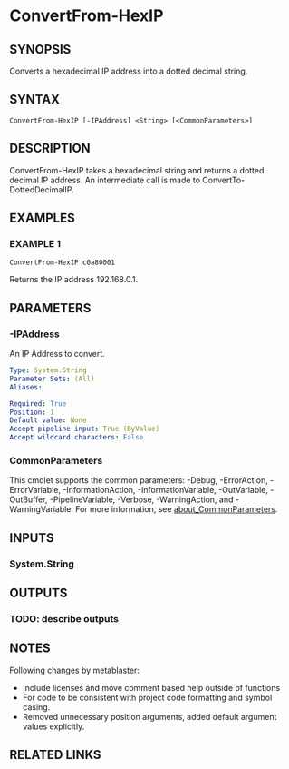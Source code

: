 ﻿---
external help file: Project.AllPlatforms.IP-help.xml
Module Name: Project.AllPlatforms.IP
online version: https://github.com/metablaster/WindowsFirewallRuleset/blob/develop/Modules/Project.AllPlatforms.IP/Help/en-US/ConvertFrom-HexIP.md
schema: 2.0.0
---

# ConvertFrom-HexIP

## SYNOPSIS

Converts a hexadecimal IP address into a dotted decimal string.

## SYNTAX

```none
ConvertFrom-HexIP [-IPAddress] <String> [<CommonParameters>]
```

## DESCRIPTION

ConvertFrom-HexIP takes a hexadecimal string and returns a dotted decimal IP address.
An intermediate call is made to ConvertTo-DottedDecimalIP.

## EXAMPLES

### EXAMPLE 1

```none
ConvertFrom-HexIP c0a80001
```

Returns the IP address 192.168.0.1.

## PARAMETERS

### -IPAddress

An IP Address to convert.

```yaml
Type: System.String
Parameter Sets: (All)
Aliases:

Required: True
Position: 1
Default value: None
Accept pipeline input: True (ByValue)
Accept wildcard characters: False
```

### CommonParameters

This cmdlet supports the common parameters: -Debug, -ErrorAction, -ErrorVariable, -InformationAction, -InformationVariable, -OutVariable, -OutBuffer, -PipelineVariable, -Verbose, -WarningAction, and -WarningVariable. For more information, see [about_CommonParameters](http://go.microsoft.com/fwlink/?LinkID=113216).

## INPUTS

### System.String

## OUTPUTS

### TODO: describe outputs

## NOTES

Following changes by metablaster:
- Include licenses and move comment based help outside of functions
- For code to be consistent with project code formatting and symbol casing.
- Removed unnecessary position arguments, added default argument values explicitly.

## RELATED LINKS

